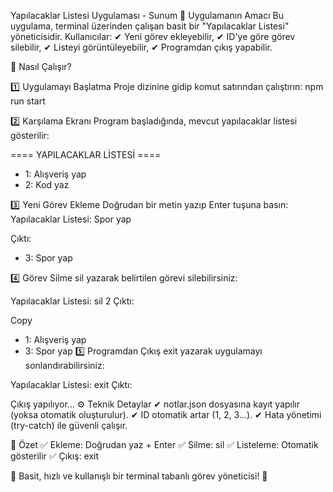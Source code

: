 Yapılacaklar Listesi Uygulaması - Sunum
📌 Uygulamanın Amacı
Bu uygulama, terminal üzerinden çalışan basit bir "Yapılacaklar Listesi" yöneticisidir. Kullanıcılar:
✔ Yeni görev ekleyebilir,
✔ ID'ye göre görev silebilir,
✔ Listeyi görüntüleyebilir,
✔ Programdan çıkış yapabilir.

🚀 Nasıl Çalışır?

1️⃣ Uygulamayı Başlatma
Proje dizinine gidip komut satırından çalıştırın: npm run start 

2️⃣ Karşılama Ekranı
Program başladığında, mevcut yapılacaklar listesi gösterilir:

==== YAPILACAKLAR LİSTESİ ====
* 1: Alışveriş yap
* 2: Kod yaz

3️⃣ Yeni Görev Ekleme
Doğrudan bir metin yazıp Enter tuşuna basın:
Yapılacaklar Listesi: Spor yap

Çıktı:

* 3: Spor yap

4️⃣ Görev Silme
sil <ID> yazarak belirtilen görevi silebilirsiniz:

Yapılacaklar Listesi: sil 2
Çıktı:

Copy
* 1: Alışveriş yap
* 3: Spor yap
5️⃣ Programdan Çıkış
exit yazarak uygulamayı sonlandırabilirsiniz:

Yapılacaklar Listesi: exit
Çıktı:

Çıkış yapılıyor...
⚙️ Teknik Detaylar
✔ notlar.json dosyasına kayıt yapılır (yoksa otomatik oluşturulur).
✔ ID otomatik artar (1, 2, 3...).
✔ Hata yönetimi (try-catch) ile güvenli çalışır.

🎯 Özet
✅ Ekleme: Doğrudan yaz + Enter
✅ Silme: sil <ID>
✅ Listeleme: Otomatik gösterilir
✅ Çıkış: exit

🔹 Basit, hızlı ve kullanışlı bir terminal tabanlı görev yöneticisi! 🚀
